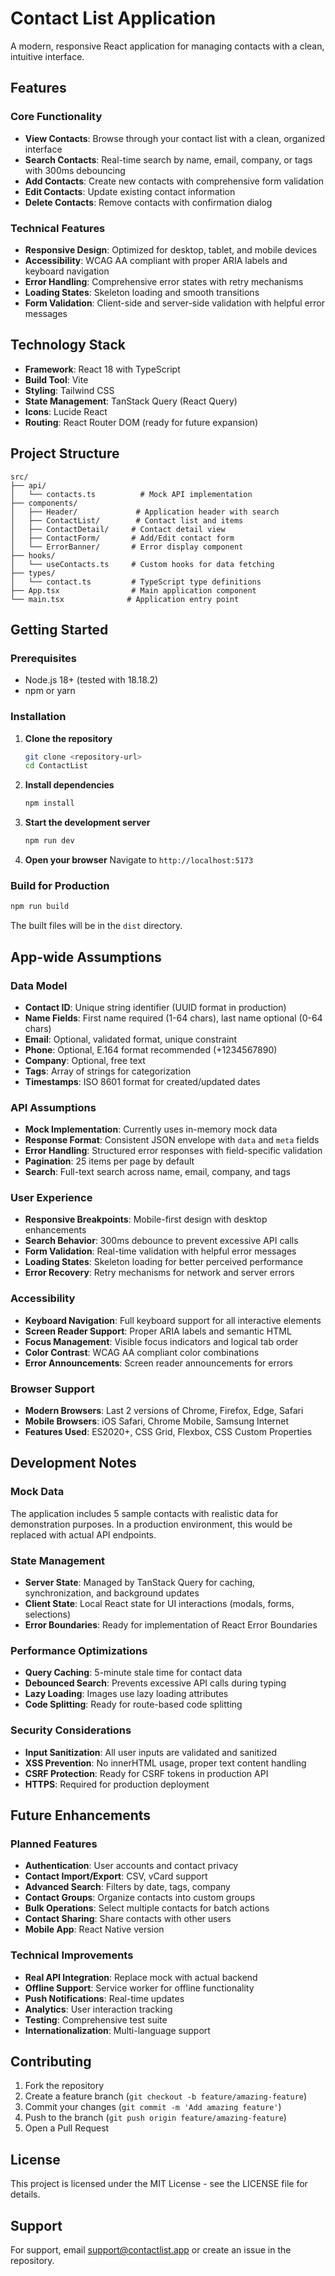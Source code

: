 # Contact List Application

A modern, responsive React application for managing contacts with a clean, intuitive interface.

## Features

### Core Functionality
- **View Contacts**: Browse through your contact list with a clean, organized interface
- **Search Contacts**: Real-time search by name, email, company, or tags with 300ms debouncing
- **Add Contacts**: Create new contacts with comprehensive form validation
- **Edit Contacts**: Update existing contact information
- **Delete Contacts**: Remove contacts with confirmation dialog

### Technical Features
- **Responsive Design**: Optimized for desktop, tablet, and mobile devices
- **Accessibility**: WCAG AA compliant with proper ARIA labels and keyboard navigation
- **Error Handling**: Comprehensive error states with retry mechanisms
- **Loading States**: Skeleton loading and smooth transitions
- **Form Validation**: Client-side and server-side validation with helpful error messages

## Technology Stack

- **Framework**: React 18 with TypeScript
- **Build Tool**: Vite
- **Styling**: Tailwind CSS
- **State Management**: TanStack Query (React Query)
- **Icons**: Lucide React
- **Routing**: React Router DOM (ready for future expansion)

## Project Structure

```
src/
├── api/
│   └── contacts.ts          # Mock API implementation
├── components/
│   ├── Header/             # Application header with search
│   ├── ContactList/        # Contact list and items
│   ├── ContactDetail/     # Contact detail view
│   ├── ContactForm/       # Add/Edit contact form
│   └── ErrorBanner/       # Error display component
├── hooks/
│   └── useContacts.ts     # Custom hooks for data fetching
├── types/
│   └── contact.ts         # TypeScript type definitions
├── App.tsx                # Main application component
└── main.tsx              # Application entry point
```

## Getting Started

### Prerequisites
- Node.js 18+ (tested with 18.18.2)
- npm or yarn

### Installation

1. **Clone the repository**
   ```bash
   git clone <repository-url>
   cd ContactList
   ```

2. **Install dependencies**
   ```bash
   npm install
   ```

3. **Start the development server**
   ```bash
   npm run dev
   ```

4. **Open your browser**
   Navigate to `http://localhost:5173`

### Build for Production

```bash
npm run build
```

The built files will be in the `dist` directory.

## App-wide Assumptions

### Data Model
- **Contact ID**: Unique string identifier (UUID format in production)
- **Name Fields**: First name required (1-64 chars), last name optional (0-64 chars)
- **Email**: Optional, validated format, unique constraint
- **Phone**: Optional, E.164 format recommended (+1234567890)
- **Company**: Optional, free text
- **Tags**: Array of strings for categorization
- **Timestamps**: ISO 8601 format for created/updated dates

### API Assumptions
- **Mock Implementation**: Currently uses in-memory mock data
- **Response Format**: Consistent JSON envelope with `data` and `meta` fields
- **Error Handling**: Structured error responses with field-specific validation
- **Pagination**: 25 items per page by default
- **Search**: Full-text search across name, email, company, and tags

### User Experience
- **Responsive Breakpoints**: Mobile-first design with desktop enhancements
- **Search Behavior**: 300ms debounce to prevent excessive API calls
- **Form Validation**: Real-time validation with helpful error messages
- **Loading States**: Skeleton loading for better perceived performance
- **Error Recovery**: Retry mechanisms for network and server errors

### Accessibility
- **Keyboard Navigation**: Full keyboard support for all interactive elements
- **Screen Reader Support**: Proper ARIA labels and semantic HTML
- **Focus Management**: Visible focus indicators and logical tab order
- **Color Contrast**: WCAG AA compliant color combinations
- **Error Announcements**: Screen reader announcements for errors

### Browser Support
- **Modern Browsers**: Last 2 versions of Chrome, Firefox, Edge, Safari
- **Mobile Browsers**: iOS Safari, Chrome Mobile, Samsung Internet
- **Features Used**: ES2020+, CSS Grid, Flexbox, CSS Custom Properties

## Development Notes

### Mock Data
The application includes 5 sample contacts with realistic data for demonstration purposes. In a production environment, this would be replaced with actual API endpoints.

### State Management
- **Server State**: Managed by TanStack Query for caching, synchronization, and background updates
- **Client State**: Local React state for UI interactions (modals, forms, selections)
- **Error Boundaries**: Ready for implementation of React Error Boundaries

### Performance Optimizations
- **Query Caching**: 5-minute stale time for contact data
- **Debounced Search**: Prevents excessive API calls during typing
- **Lazy Loading**: Images use lazy loading attributes
- **Code Splitting**: Ready for route-based code splitting

### Security Considerations
- **Input Sanitization**: All user inputs are validated and sanitized
- **XSS Prevention**: No innerHTML usage, proper text content handling
- **CSRF Protection**: Ready for CSRF tokens in production API
- **HTTPS**: Required for production deployment

## Future Enhancements

### Planned Features
- **Authentication**: User accounts and contact privacy
- **Contact Import/Export**: CSV, vCard support
- **Advanced Search**: Filters by date, tags, company
- **Contact Groups**: Organize contacts into custom groups
- **Bulk Operations**: Select multiple contacts for batch actions
- **Contact Sharing**: Share contacts with other users
- **Mobile App**: React Native version

### Technical Improvements
- **Real API Integration**: Replace mock with actual backend
- **Offline Support**: Service worker for offline functionality
- **Push Notifications**: Real-time updates
- **Analytics**: User interaction tracking
- **Testing**: Comprehensive test suite
- **Internationalization**: Multi-language support

## Contributing

1. Fork the repository
2. Create a feature branch (`git checkout -b feature/amazing-feature`)
3. Commit your changes (`git commit -m 'Add amazing feature'`)
4. Push to the branch (`git push origin feature/amazing-feature`)
5. Open a Pull Request

## License

This project is licensed under the MIT License - see the LICENSE file for details.

## Support

For support, email support@contactlist.app or create an issue in the repository.